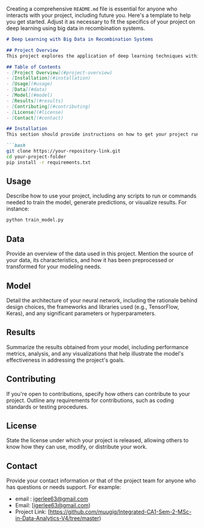 Creating a comprehensive `README.md` file is essential for anyone who interacts with your project, including future you. Here's a template to help you get started. Adjust it as necessary to fit the specifics of your project on deep learning using big data in recombination systems.

```markdown
# Deep Learning with Big Data in Recombination Systems

## Project Overview
This project explores the application of deep learning techniques within the domain of recombination systems, leveraging big data analytics to enhance predictive modeling and insights. Our focus is on developing a neural network model that can effectively process and learn from large datasets typically found in genetic research, aiming to predict outcomes and uncover patterns that contribute to advancements in genetic engineering and biotechnology.

## Table of Contents
- [Project Overview](#project-overview)
- [Installation](#installation)
- [Usage](#usage)
- [Data](#data)
- [Model](#model)
- [Results](#results)
- [Contributing](#contributing)
- [License](#license)
- [Contact](#contact)

## Installation
This section should provide instructions on how to get your project running on another's machine. Specify requirements, libraries, and steps to install and set up your project. Example:

```bash
git clone https://your-repository-link.git
cd your-project-folder
pip install -r requirements.txt
```

## Usage
Describe how to use your project, including any scripts to run or commands needed to train the model, generate predictions, or visualize results. For instance:

```bash
python train_model.py
```

## Data
Provide an overview of the data used in this project. Mention the source of your data, its characteristics, and how it has been preprocessed or transformed for your modeling needs.

## Model
Detail the architecture of your neural network, including the rationale behind design choices, the frameworks and libraries used (e.g., TensorFlow, Keras), and any significant parameters or hyperparameters.

## Results
Summarize the results obtained from your model, including performance metrics, analysis, and any visualizations that help illustrate the model's effectiveness in addressing the project's goals.

## Contributing
If you're open to contributions, specify how others can contribute to your project. Outline any requirements for contributions, such as coding standards or testing procedures.

## License
State the license under which your project is released, allowing others to know how they can use, modify, or distribute your work.

## Contact
Provide your contact information or that of the project team for anyone who has questions or needs support. For example:
- email : igerlee63@gmail.com
- Email: [igerlee63@gmail.com)
- Project Link: [https://github.com/muugig/Integrated-CA1-Sem-2-MSc-in-Data-Analytics-V4/tree/master)

